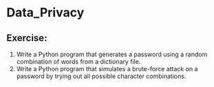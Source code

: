# Data_Privacy

## Exercise:

1. Write a Python program that generates a password using a random combination of
   words from a dictionary file.
2. Write a Python program that simulates a brute-force attack on a password by trying out
   all possible character combinations.
